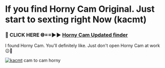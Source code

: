 # If you find Horny Cam Original. Just start to sexting right Now (kacmt)

<h3>🔴 CLICK HERE 🌐==►► <a href="https://tinyurl.com/mtbk5fxa" rel="nofollow">Horny Cam Updated finder</a></h3>

I found Horny Cam. You'll definitely like. Just don't open Horny Cam at work 😉💬

[![kacmt](https://i.imgur.com/Q8WKrnY.jpeg)](https://tinyurl.com/mtbk5fxa)
cam to cam horny